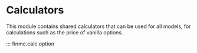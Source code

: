 # Calculators

This module contains shared calculators that can be used for all models,
for calculations such as the price of vanilla options.

::: finmc.calc.option

